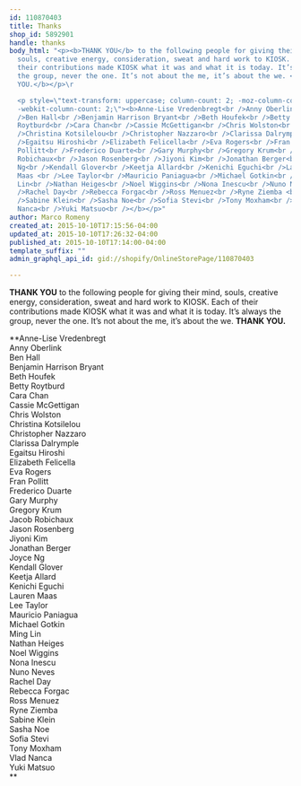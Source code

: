```yaml
---
id: 110870403
title: Thanks
shop_id: 5892901
handle: thanks
body_html: "<p><b>THANK YOU</b> to the following people for giving their mind,
  souls, creative energy, consideration, sweat and hard work to KIOSK. Each of
  their contributions made KIOSK what it was and what it is today. It’s always
  the group, never the one. It’s not about the me, it’s about the we. <b>THANK
  YOU.</b></p>\r

  <p style=\"text-transform: uppercase; column-count: 2; -moz-column-count: 2;
  -webkit-column-count: 2;\"><b>Anne-Lise Vredenbregt<br />Anny Oberlink<br
  />Ben Hall<br />Benjamin Harrison Bryant<br />Beth Houfek<br />Betty
  Roytburd<br />Cara Chan<br />Cassie McGettigan<br />Chris Wolston<br
  />Christina Kotsilelou<br />Christopher Nazzaro<br />Clarissa Dalrymple<br
  />Egaitsu Hiroshi<br />Elizabeth Felicella<br />Eva Rogers<br />Fran
  Pollitt<br />Frederico Duarte<br />Gary Murphy<br />Gregory Krum<br />Jacob
  Robichaux<br />Jason Rosenberg<br />Jiyoni Kim<br />Jonathan Berger<br />Joyce
  Ng<br />Kendall Glover<br />Keetja Allard<br />Kenichi Eguchi<br />Lauren
  Maas <br />Lee Taylor<br />Mauricio Paniagua<br />Michael Gotkin<br />Ming
  Lin<br />Nathan Heiges<br />Noel Wiggins<br />Nona Inescu<br />Nuno Neves<br
  />Rachel Day<br />Rebecca Forgac<br />Ross Menuez<br />Ryne Ziemba <br
  />Sabine Klein<br />Sasha Noe<br />Sofia Stevi<br />Tony Moxham<br />Vlad
  Nanca<br />Yuki Matsuo<br /></b></p>"
author: Marco Romeny
created_at: 2015-10-10T17:15:56-04:00
updated_at: 2015-10-10T17:26:32-04:00
published_at: 2015-10-10T17:14:00-04:00
template_suffix: ""
admin_graphql_api_id: gid://shopify/OnlineStorePage/110870403

---
```


**THANK YOU** to the following people for giving their mind, souls, creative energy, consideration, sweat and hard work to KIOSK. Each of their contributions made KIOSK what it was and what it is today. It’s always the group, never the one. It’s not about the me, it’s about the we. **THANK YOU.**

**Anne-Lise Vredenbregt  
Anny Oberlink  
Ben Hall  
Benjamin Harrison Bryant  
Beth Houfek  
Betty Roytburd  
Cara Chan  
Cassie McGettigan  
Chris Wolston  
Christina Kotsilelou  
Christopher Nazzaro  
Clarissa Dalrymple  
Egaitsu Hiroshi  
Elizabeth Felicella  
Eva Rogers  
Fran Pollitt  
Frederico Duarte  
Gary Murphy  
Gregory Krum  
Jacob Robichaux  
Jason Rosenberg  
Jiyoni Kim  
Jonathan Berger  
Joyce Ng  
Kendall Glover  
Keetja Allard  
Kenichi Eguchi  
Lauren Maas   
Lee Taylor  
Mauricio Paniagua  
Michael Gotkin  
Ming Lin  
Nathan Heiges  
Noel Wiggins  
Nona Inescu  
Nuno Neves  
Rachel Day  
Rebecca Forgac  
Ross Menuez  
Ryne Ziemba   
Sabine Klein  
Sasha Noe  
Sofia Stevi  
Tony Moxham  
Vlad Nanca  
Yuki Matsuo  
**